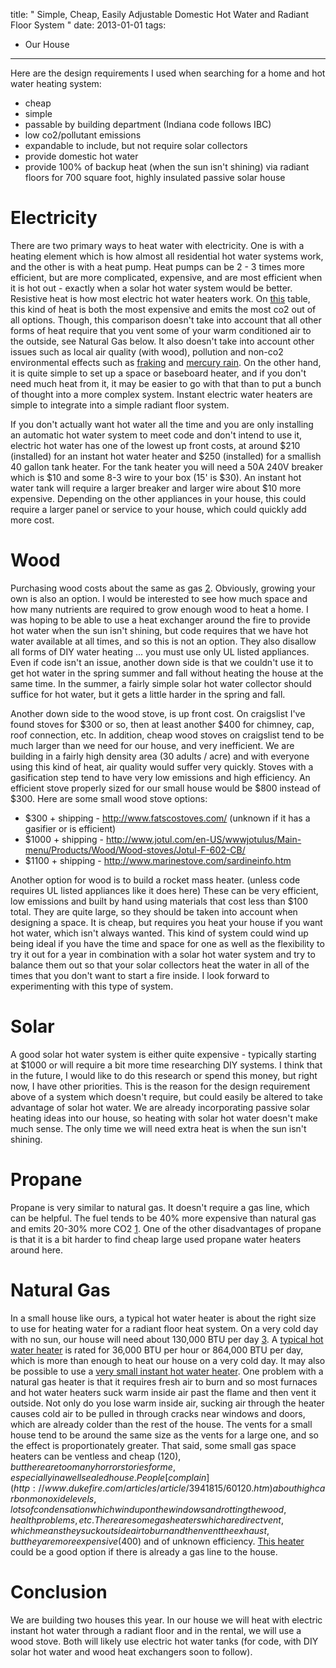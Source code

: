 title: " Simple, Cheap, Easily Adjustable Domestic Hot Water and Radiant Floor System "
date: 2013-01-01
tags:
- Our House
---


Here are the design requirements I used when searching for a home and hot water heating system:

- cheap
- simple
- passable by building department (Indiana code follows IBC)
- low co2/pollutant emissions
- expandable to include, but not require solar collectors
- provide domestic hot water
- provide 100% of backup heat (when the sun isn't shining) via radiant floors for 700 square foot, highly insulated passive solar house

# Electricity
There are two primary ways to heat water with electricity. One is with a heating element which is how almost all residential hot water systems work, and the other is with a heat pump. Heat pumps can be 2 - 3 times more efficient, but are more complicated, expensive, and are most efficient when it is hot out - exactly when a solar hot water system would be better. Resistive heat is how most electric hot water heaters work. On [this](http://greenecon.net/how-to-measure-fuel-efficiency-energy-costs-and-carbon-emissions-for-home-heating/energy_economics.html) table, this kind of heat is both the most expensive and emits the most co2 out of all options. Though, this comparison doesn't take into account that all other forms of heat require that you vent some of your warm conditioned air to the outside, see Natural Gas below. It also doesn't take into account other issues such as local air quality (with wood), pollution and non-co2 environmental effects such as [fraking](http://www.dangersoffracking.com/) and [mercury rain](http://www1.ucsc.edu/currents/02-03/01-06/mercury.html). On the other hand, it is quite simple to set up a space or baseboard heater, and if you don't need much heat from it, it may be easier to go with that than to put a bunch of thought into a more complex system.  Instant electric water heaters are simple to integrate into a simple radiant floor system.

If you don't actually want hot water all the time and you are only installing an automatic hot water system to meet code and don't intend to use it, electric hot water has one of the lowest up front costs, at around $210 (installed) for an instant hot water heater and $250 (installed) for a smallish 40 gallon tank heater. For the tank heater you will need a 50A 240V breaker which is $10 and some 8-3 wire to your box (15' is $30). An instant hot water tank will require a larger breaker and larger wire about $10 more expensive. Depending on the other appliances in your house, this could require a larger panel or service to your house, which could quickly add more cost.

# Wood
Purchasing wood costs about the same as gas [2](http://www.builditsolar.com/References/Calculators/Fuels/FuelCompare.htm). Obviously, growing your own is also an option. I would be interested to see how much space and how many nutrients are required to grow enough wood to heat a home. I was hoping to be able to use a heat exchanger around the fire to provide hot water when the sun isn't shining, but code requires that we have hot water available at all times, and so this is not an option. They also disallow all forms of DIY water heating ... you must use only UL listed appliances. Even if code isn't an issue, another down side is that we couldn't use it to get hot water in the spring summer and fall without heating the house at the same time. In the summer, a fairly simple solar hot water collector should suffice for hot water, but it gets a little harder in the spring and fall.

Another down side to the wood stove, is up front cost. On craigslist I've found stoves for $300 or so, then at least another $400 for chimney, cap, roof connection, etc. In addition, cheap wood stoves on craigslist tend to be much larger than we need for our house, and very inefficient. We are building in a fairly high density area (30 adults / acre) and with everyone using this kind of heat, air quality would suffer very quickly. Stoves with a gasification step tend to have very low emissions and high efficiency. An efficient stove properly sized for our small house would be $800 instead of $300. Here are some small wood stove options:

- $300 + shipping - http://www.fatscostoves.com/ (unknown if it has a gasifier or is efficient)
- $1000 + shipping - http://www.jotul.com/en-US/wwwjotulus/Main-menu/Products/Wood/Wood-stoves/Jotul-F-602-CB/
- $1100 + shipping - http://www.marinestove.com/sardineinfo.htm

Another option for wood is to build a rocket mass heater. (unless code requires UL listed appliances like it does here) These can be very efficient, low emissions and built by hand using materials that cost less than $100 total. They are quite large, so they should be taken into account when designing a space. It is cheap, but requires you heat your house if you want hot water, which isn't always wanted. This kind of system could wind up being ideal if you have the time and space for one as well as the flexibility to try it out for a year in combination with a solar hot water system and try to balance them out so that your solar collectors heat the water in all of the times that you don't want to start a fire inside. I look forward to experimenting with this type of system.

# Solar
A good solar hot water system is either quite expensive - typically starting at $1000 or will require a bit more time researching DIY systems. I think that in the future, I would like to do this research or spend this money, but right now, I have other priorities. This is the reason for the design requirement above of a system which doesn't require, but could easily be altered to take advantage of solar hot water.  We are already incorporating passive solar heating ideas into our house, so heating with solar hot water doesn't make much sense.  The only time we will need extra heat is when the sun isn't shining.

# Propane
Propane is very similar to natural gas.  It doesn't require a gas line, which can be helpful. The fuel tends to be 40% more expensive than natural gas and emits 20-30% more CO2 [1](http://greenecon.net/how-to-measure-fuel-efficiency-energy-costs-and-carbon-emissions-for-home-heating/energy_economics.html). One of the other disadvantages of propane is that it is a bit harder to find cheap large used propane water heaters around here.

# Natural Gas
In a small house like ours, a typical hot water heater is about the right size to use for heating water for a radiant floor heat system. On a very cold day with no sun, our house will need about 130,000 BTU per day [3](https://docs.google.com/spreadsheet/ccc?key=0ArbuNNdbkAsRdFFVWFo1eFB2TFhCNTJmZjVSRUloR1E#gid=0). A [typical hot water heater](http://www.menards.com/main/water-heaters/residential/richmond-40-gal-natural-gas-6-year-tall-water-heater/p-200203-c-8690.htm) is rated for 36,000 BTU per hour or 864,000 BTU per day, which is more than enough to heat our house on a very cold day. It may also be possible to use a [very small instant hot water heater](http://www.amazon.com/Excel-Natural-Ventfree-tankless-heater/dp/B002ATWR8W/ref=sr_1_17?s=kitchen-bath&amp;ie=UTF8&amp;qid=1357439485&amp;sr=1-17&amp;keywords=gas+tankless). One problem with a natural gas heater is that it requires fresh air to burn and so most furnaces and hot water heaters suck warm inside air past the flame and then vent it outside. Not only do you lose warm inside air, sucking air through the heater causes cold air to be pulled in through cracks near windows and doors, which are already colder than the rest of the house. The vents for a small house tend to be around the same size as the vents for a large one, and so the effect is proportionately greater. That said, some small gas space heaters can be ventless and cheap ($120), but there are too many horror stories for me, especially in a well sealed house. People [complain](http://www.dukefire.com/articles/article/3941815/60120.htm) about high carbon monoxide levels, lots of condensation which wind up on the windows and rotting the wood, health problems, etc. There are some gas heaters which are direct vent, which means they suck outside air to burn and then vent the exhaust, but they are more expensive ($400) and of unknown efficiency. [This heater](http://www.northerntool.com/shop/tools/product_200362087_200362087) could be a good option if there is already a gas line to the house.

# Conclusion
We are building two houses this year. In our house we will heat with electric instant hot water through a radiant floor and in the rental, we will use a wood stove. Both will likely use electric hot water tanks (for code, with DIY solar hot water and wood heat exchangers soon to follow).


